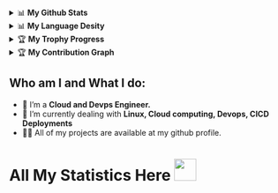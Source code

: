 <details>
  <summary>📊 <b>My Github Stats</b></summary>
 <br />
 <p align="center" >

  <a href="https://github.com/gtamilvanan17">
    <img align="center" src="https://github-readme-stats.vercel.app/api?username=gtamilvanan17&show_icons=true&theme=radical&show=reviews,prs_merged,prs_merged_percentage&border_radius=20" />
  </a>
   <a href="https://github.com/gtamilvanan17">
    <img align="center" src="https://github-readme-streak-stats.herokuapp.com/?user=gtamilvanan17&theme=radical&border_radius=20" />
  </a>
 </p>
</details>

<details>
  <summary>📊 <b>My Language Desity</b></summary>
 <br />
 <p align="center">

  <a href="https://github.com/gtamilvanan17">
    <img align="center" src="https://github-readme-stats.vercel.app/api/top-langs/?username=gtamilvanan17&langs_count=12&theme=radical&border_radius=20&layout=pie" />
  </a>
 </p>
</details>

<details>
 <summary>🏆 <b>My Trophy Progress</b></summary>
 <br />
 <p align="center">
  <a href="https://github.com/gtamilvanan17">
   <img src="https://github-profile-trophy.vercel.app/?username=gtamilvanan17&title=MultiLanguage,Repositories,Commits,PullRequest,Stars,Followers,Issues,Experience&column=4&row=2&theme=radical&border_radius=20"/>

  </a>
 </p>
</details>

<details>
 <summary>🏆 <b>My Contribution Graph</b></summary>
 <br />
 <p align="center">
  <a href="https://github.com/gtamilvanan17">
   <img src="https://github-readme-activity-graph.vercel.app/graph?username=gtamilvanan17&bg_color=fffff0&color=708090&line=24292e&point=24292e&area=true&hide_border=true"/>

  </a>
 </p>
</details>


## Who am I and What I do:

- 🔭 I’m a **Cloud and Devps Engineer.**
- 🌱 I’m currently dealing with **Linux, Cloud computing, Devops, CICD Deployments**
- 👨‍💻 All of my projects are available at my github profile.



# **All My Statistics Here** <img src="https://media.giphy.com/media/ZCN6F3FAkwsyOGU2RS/giphy.gif" width="40">
